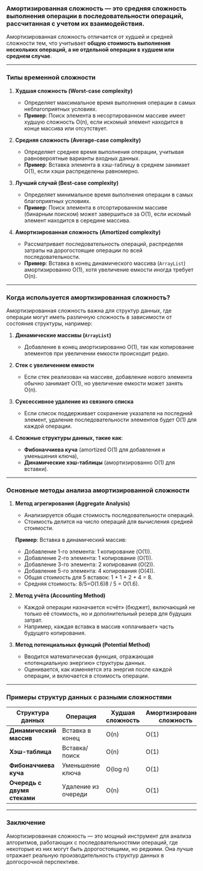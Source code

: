 ### Амортизированная сложность — это средняя сложность выполнения операции в последовательности операций, рассчитанная с учетом их взаимодействия.

Амортизированная сложность отличается от худшей и средней сложности тем, что учитывает **общую стоимость выполнения нескольких операций, а не отдельной операции в худшем или среднем случае**.

---

### Типы временной сложности

1. **Худшая сложность (Worst-case complexity)**
    
    - Определяет максимальное время выполнения операции в самых неблагоприятных условиях.
    - **Пример**: Поиск элемента в несортированном массиве имеет худшую сложность O(n), если искомый элемент находится в конце массива или отсутствует.
2. **Средняя сложность (Average-case complexity)**
    
    - Определяет среднее время выполнения операции, учитывая равновероятные варианты входных данных.
    - **Пример**: Вставка элемента в хэш-таблицу в среднем занимает O(1), если хэши распределены равномерно.
3. **Лучший случай (Best-case complexity)**
    
    - Определяет минимальное время выполнения операции в самых благоприятных условиях.
    - **Пример**: Поиск элемента в отсортированном массиве (бинарным поиском) может завершиться за O(1), если искомый элемент находится в середине массива.
4. **Амортизированная сложность (Amortized complexity)**
    
    - Рассматривает последовательность операций, распределяя затраты на дорогостоящие операции по всей последовательности.
    - **Пример**: Вставка в конец динамического массива (`ArrayList`) амортизированно O(1), хотя увеличение емкости иногда требует O(n).

---

### Когда используется амортизированная сложность?

Амортизированная сложность важна для структур данных, где операции могут иметь различную сложность в зависимости от состояния структуры, например:

1. **Динамические массивы (`ArrayList`)**
    
    - Добавление в конец амортизированно O(1), так как копирование элементов при увеличении емкости происходит редко.
2. **Стек с увеличением емкости**
    
    - Если стек реализован на массиве, добавление нового элемента обычно занимает O(1), но увеличение емкости может занять O(n).
3. **Суксессивное удаление из связного списка**
    
    - Если список поддерживает сохранение указателя на последний элемент, удаление последовательности элементов будет O(1) для каждой операции.
4. **Сложные структуры данных, такие как**:
    
    - **Фибоначчиева куча** (amortized O(1) для добавления и уменьшения ключа),
    - **Динамические хэш-таблицы** (амортизированно O(1) для вставки).

---

### Основные методы анализа амортизированной сложности

1. **Метод агрегирования (Aggregate Analysis)**
    
    - Анализируется общая стоимость последовательности операций.
    - Стоимость делится на число операций для вычисления средней стоимости.
    
    **Пример**: Вставка в динамический массив:
    
    - Добавление 1-го элемента: 1 копирование (O(1)).
    - Добавление 2-го элемента: 1 копирование (O(1)).
    - Добавление 3-го элемента: 2 копирования (O(2)).
    - Добавление 5-го элемента: 4 копирования (O(4)).
    - Общая стоимость для 5 вставок: 1 + 1 + 2 + 4 = 8.
    - Средняя стоимость: 8/5=O(1.6)8 / 5 = O(1.6).
2. **Метод учёта (Accounting Method)**
    
    - Каждой операции назначается «счёт» (бюджет), включающий не только её стоимость, но и дополнительный резерв для будущих затрат.
    - Например, каждая вставка в массив «оплачивает» часть будущего копирования.
3. **Метод потенциальных функций (Potential Method)**
    
    - Вводится математическая функция, отражающая «потенциальную энергию» структуры данных.
    - Оценивается, как изменяется эта энергия после каждой операции, и включается в стоимость операции.

---

### Примеры структур данных с разными сложностями

|**Структура данных**|**Операция**|**Худшая сложность**|**Амортизированная сложность**|
|---|---|---|---|
|**Динамический массив**|Вставка в конец|O(n)|O(1)|
|**Хэш-таблица**|Вставка/поиск|O(n)|O(1)|
|**Фибоначчиева куча**|Уменьшение ключа|O(log n)|O(1)|
|**Очередь с двумя стеками**|Удаление из очереди|O(n)|O(1)|

---

### Заключение

Амортизированная сложность — это мощный инструмент для анализа алгоритмов, работающих с последовательностями операций, где некоторые из них могут быть дорогостоящими, но редкими. Она лучше отражает реальную производительность структур данных в долгосрочной перспективе.